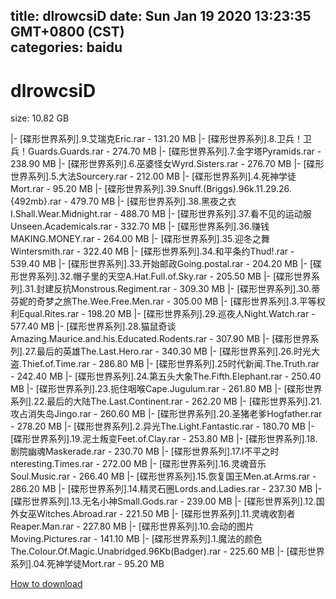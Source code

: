 
title: dlrowcsiD
date: Sun Jan 19 2020 13:23:35 GMT+0800 (CST)    
categories: baidu
---

# dlrowcsiD
size: 10.82 GB
 
 
|- [碟形世界系列].9.艾瑞克Eric.rar - 131.20 MB
|- [碟形世界系列].8.卫兵！卫兵！Guards.Guards.rar - 274.70 MB
|- [碟形世界系列].7.金字塔Pyramids.rar - 238.90 MB
|- [碟形世界系列].6.巫婆怪女Wyrd.Sisters.rar - 276.70 MB
|- [碟形世界系列].5.大法Sourcery.rar - 212.00 MB
|- [碟形世界系列].4.死神学徒Mort.rar - 95.20 MB
|- [碟形世界系列].39.Snuff.(Briggs).96k.11.29.26.{492mb}.rar - 479.70 MB
|- [碟形世界系列].38.黑夜之衣I.Shall.Wear.Midnight.rar - 488.70 MB
|- [碟形世界系列].37.看不见的运动服Unseen.Academicals.rar - 332.70 MB
|- [碟形世界系列].36.赚钱MAKING.MONEY.rar - 264.00 MB
|- [碟形世界系列].35.迎冬之舞Wintersmith.rar - 322.40 MB
|- [碟形世界系列].34.和平条约Thud!.rar - 539.40 MB
|- [碟形世界系列].33.开始邮政Going.postal.rar - 204.20 MB
|- [碟形世界系列].32.帽子里的天空A.Hat.Full.of.Sky.rar - 205.50 MB
|- [碟形世界系列].31.封建反抗Monstrous.Regiment.rar - 309.30 MB
|- [碟形世界系列].30.蒂芬妮的奇梦之旅The.Wee.Free.Men.rar - 305.00 MB
|- [碟形世界系列].3.平等权利Equal.Rites.rar - 198.20 MB
|- [碟形世界系列].29.巡夜人Night.Watch.rar - 577.40 MB
|- [碟形世界系列].28.猫鼠奇谈Amazing.Maurice.and.his.Educated.Rodents.rar - 307.90 MB
|- [碟形世界系列].27.最后的英雄The.Last.Hero.rar - 340.30 MB
|- [碟形世界系列].26.时光大盗.Thief.of.Time.rar - 286.80 MB
|- [碟形世界系列].25时代新闻.The.Truth.rar - 242.40 MB
|- [碟形世界系列].24.第五头大象The.Fifth.Elephant.rar - 250.40 MB
|- [碟形世界系列].23.扼住咽喉Cape.Jugulum.rar - 261.80 MB
|- [碟形世界系列].22.最后的大陆The.Last.Continent.rar - 262.20 MB
|- [碟形世界系列].21.攻占消失岛Jingo.rar - 260.60 MB
|- [碟形世界系列].20.圣猪老爹Hogfather.rar - 278.20 MB
|- [碟形世界系列].2.异光The.Light.Fantastic.rar - 180.70 MB
|- [碟形世界系列].19.泥土叛变Feet.of.Clay.rar - 253.80 MB
|- [碟形世界系列].18.剧院幽魂Maskerade.rar - 230.70 MB
|- [碟形世界系列].17.I不平之时nteresting.Times.rar - 272.00 MB
|- [碟形世界系列].16.灵魂音乐Soul.Music.rar - 266.40 MB
|- [碟形世界系列].15.恢复国王Men.at.Arms.rar - 286.20 MB
|- [碟形世界系列].14.精灵石圈Lords.and.Ladies.rar - 237.30 MB
|- [碟形世界系列].13.无名小神Small.Gods.rar - 239.00 MB
|- [碟形世界系列].12.国外女巫Witches.Abroad.rar - 221.50 MB
|- [碟形世界系列].11.灵魂收割者Reaper.Man.rar - 227.80 MB
|- [碟形世界系列].10.会动的图片Moving.Pictures.rar - 141.10 MB
|- [碟形世界系列].1.魔法的颜色The.Colour.Of.Magic.Unabridged.96Kb(Badger).rar - 225.60 MB
|- [碟形世界系列].04.死神学徒Mort.rar - 95.20 MB

[How to download](https://bpcam.bemobtrk.com/go/2ceec3aa-1ca2-46d6-b9ff-aaa5c184517c?jno=248)